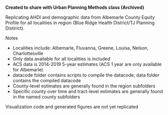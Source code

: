 **Created to share with Urban Planning Methods class (Archived)**

Replicating AHDI and demographic data from Albemarle County Equity Profile for all localities in region (Blue Ridge Health District/TJ Planning Distirict).

Notes

* Localities include: Albemarle, Fluvanna, Greene, Louisa, Nelson, Charlottesville
* Only data available for all localities is included
* ACS data is 2014-2019 5-year estimates (ACS 1 year are only available for Albemarle)
* datacode folder contains scripts to compile the datacode; data folder contains the compiled datacode
* County-level estimates are generally found in the region subfolders
* Specific county over time and tract-level estimates are generally found in the named county subfolders

Visualization code and generated figures are not yet replicated
